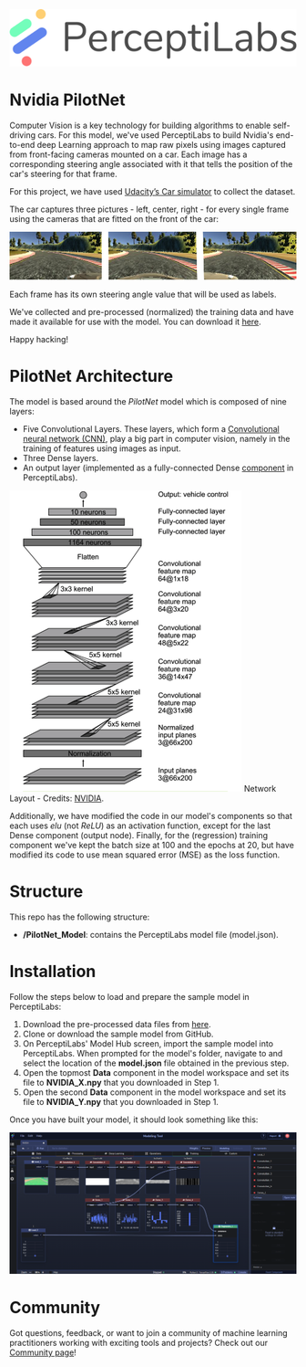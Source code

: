 [![PerceptiLabs](./pl_logo.png)](https://www.perceptilabs.com/home)

# Nvidia PilotNet
Computer Vision is a key technology for building algorithms to enable self-driving cars. For this model, we've used PerceptiLabs to build Nvidia's end-to-end deep Learning approach to map raw pixels using images captured from front-facing cameras mounted on a car. Each image has a corresponding steering angle associated with it that tells the position of the car's steering for that frame.

For this project, we have used [Udacity’s Car simulator](https://github.com/udacity/self-driving-car-sim) to collect the dataset.

The car captures three pictures - left, center, right - for every single frame using the cameras that are fitted on the front of the car:

![](./carsim2.png)

Each frame has its own steering angle value that will be used as labels.

We've collected and pre-processed (normalized) the training data and have made it available for use with the model. You can download it [here](https://netorgft3205013-my.sharepoint.com/personal/arunesh_m_perceptilabs_com/_layouts/15/onedrive.aspx?id=%2Fpersonal%2Farunesh%5Fm%5Fperceptilabs%5Fcom%2FDocuments%2FPerceptiLabs%20Files%2FNVidia%20Datasets&originalPath=aHR0cHM6Ly9uZXRvcmdmdDMyMDUwMTMtbXkuc2hhcmVwb2ludC5jb20vOmY6L2cvcGVyc29uYWwvYXJ1bmVzaF9tX3BlcmNlcHRpbGFic19jb20vRWo1NlVmbGVXWjVKcXYyRW5kVjFjaTBCOTlIQ2hIWDJXN2FieGd2R3dFa0xqUT9ydGltZT1PaUhHcjhhYjJFZw). 

Happy hacking!

# PilotNet Architecture
The model is based around the *PilotNet* model which is composed of nine layers: 
* Five Convolutional Layers. These layers, which form a [Convolutional neural network (CNN)](https://en.wikipedia.org/wiki/Convolutional_neural_network), play a big part in computer vision, namely in the training of features using images as input.
* Three Dense layers.
* An output layer (implemented as a fully-connected Dense [component](https://www.perceptilabs.com/docs/components) in PerceptiLabs). 

![](./pilotnetarch.png)
Network Layout - Credits: [NVIDIA](https://developer.nvidia.com/blog/deep-learning-self-driving-cars/).

Additionally, we have modified the code in our model's components so that each uses *elu* (not *ReLU*) as an activation function, except for the last Dense component (output node). Finally, for the (regression) training component we've kept the batch size at 100 and the epochs at 20, but have modified its code to use mean squared error (MSE) as the loss function. 

# Structure
This repo has the following structure:
* **/PilotNet_Model**: contains the PerceptiLabs model file (model.json).

# Installation
Follow the steps below to load and prepare the sample model in PerceptiLabs:

1. Download the pre-processed data files from [here](https://netorgft3205013-my.sharepoint.com/personal/arunesh_m_perceptilabs_com/_layouts/15/onedrive.aspx?id=%2Fpersonal%2Farunesh%5Fm%5Fperceptilabs%5Fcom%2FDocuments%2FPerceptiLabs%20Files%2FNVidia%20Datasets&originalPath=aHR0cHM6Ly9uZXRvcmdmdDMyMDUwMTMtbXkuc2hhcmVwb2ludC5jb20vOmY6L2cvcGVyc29uYWwvYXJ1bmVzaF9tX3BlcmNlcHRpbGFic19jb20vRWo1NlVmbGVXWjVKcXYyRW5kVjFjaTBCOTlIQ2hIWDJXN2FieGd2R3dFa0xqUT9ydGltZT1PaUhHcjhhYjJFZw).
2. Clone or download the sample model from GitHub.
3. On PerceptiLabs' Model Hub screen, import the sample model into PerceptiLabs. When prompted for the model's folder, navigate to and select the location of the **model.json** file obtained in the previous step.
4. Open the topmost **Data** component in the model workspace and set its file to **NVIDIA_X.npy** that you downloaded in Step 1.
5. Open the second **Data** component in the model workspace and set its file to **NVIDIA_Y.npy** that you downloaded in Step 1.

Once you have built your model, it should look something like this:

![](./plscreenshot.png)

# Community

Got questions, feedback, or want to join a community of machine learning practitioners working with exciting tools and projects? Check out our [Community page](https://www.perceptilabs.com/community)!


